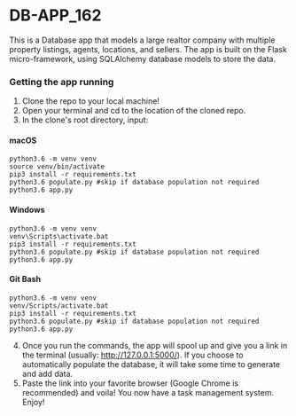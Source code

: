 # DB-APP_162

This is a Database app that models a large realtor company with multiple property listings, agents, locations, and sellers. The app is built on the Flask micro-framework, using SQLAlchemy database models to store the data.


### Getting the app running

1. Clone the repo to your local machine!
2. Open your terminal and cd to the location of the cloned repo.
3. In the clone's root directory, input:

#### macOS
```python3
python3.6 -m venv venv
source venv/bin/activate
pip3 install -r requirements.txt
python3.6 populate.py #skip if database population not required
python3.6 app.py
```

#### Windows
```python3
python3.6 -m venv venv
venv\Scripts\activate.bat
pip3 install -r requirements.txt
python3.6 populate.py #skip if database population not required
python3.6 app.py
```

#### Git Bash
```python3
python3.6 -m venv venv
venv/Scripts/activate.bat
pip3 install -r requirements.txt
python3.6 populate.py #skip if database population not required
python3.6 app.py
```

4. Once you run the commands, the app will spool up and give you a link in the terminal (usually: http://127.0.0.1:5000/). If you choose to automatically populate the database, it will take some time to generate and add data.
5. Paste the link into your favorite browser (Google Chrome is recommended) and voila! You now have a task management system. Enjoy!

